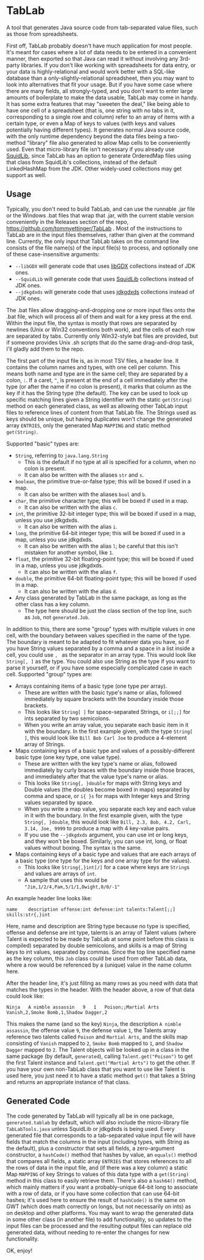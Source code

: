 # TabLab
A tool that generates Java source code from tab-separated value files, such as those from spreadsheets.

First off, TabLab probably doesn't have much application for most people. It's meant for cases where a lot of data needs
to be entered in a convenient manner, then exported so that Java can read it without involving any 3rd-party libraries.
If you don't like working with spreadsheets for data entry, or your data is highly-relational and would work better with
a SQL-like database than a only-slightly-relational spreadsheet, then you may want to look into alternatives that fit
your usage. But if you have some case where there are many fields, all strongly-typed, and you don't want to enter large
amounts of boilerplate to make the data usable, TabLab may come in handy. It has some extra features that may "sweeten
the deal," like being able to have one cell of a spreadsheet (that is, one string with no tabs in it, corresponding to a
single row and column) refer to an array of items with a certain type, or even a Map of keys to values (with keys and
values potentially having different types). It generates normal Java source code, with the only runtime dependency
beyond the data files being a two-method "library" file also generated to allow Map cells to be conveniently used. Even
that micro-library file isn't necessary if you already use [SquidLib](https://github.com/SquidPony/SquidLib), since
TabLab has an option to generate OrderedMap files using that class from SquidLib's collections, instead of the default
LinkedHashMap from the JDK. Other widely-used collections may get support as well.

## Usage

Typically, you don't need to build TabLab, and can use the runnable .jar file or the Windows .bat files that wrap that
.jar, with the current stable version conveniently in the Releases section of the repo,
https://github.com/tommyettinger/TabLab . Most of the instructions to TabLab are in the input files themselves, rather
than given at the command line. Currently, the only input that TabLab takes on the command line consists of the file
name(s) of the input file(s) to process, and optionally one of these case-insensitive arguments:

 - `--libGDX` will generate code that uses [libGDX](https://libgdx.com) collections instead of JDK ones.
 - `--SquidLib` will generate code that uses [SquidLib](https://github.com/yellowstonegames/SquidLib) collections instead of JDK ones.
 - `--jdkgdxds` will generate code that uses [jdkgdxds](https://github.com/tommyettinger/jdkgdxds) collections instead of JDK ones.

The .bat files allow dragging-and-dropping one or more input files
onto the .bat file, which will process all of them and wait for a key press at the end. Within the input file, the
syntax is mostly that rows are separated by newlines (Unix or Win32 conventions both work), and the cells of each row
are separated by tabs. Currently only Win32-style bat files are provided, but if someone provides Unix .sh scripts that
do the same drag-and-drop task, I'll gladly add them to the repo.

The first part of the input file is, as in most TSV files, a header line. It contains the column names and types, with
one cell per column. This means both name and type are in the same cell; they are separated by a colon, `:`. If a caret,
`^`, is present at the end of a cell immediately after the type (or after the name if no colon is present), it marks
that column as the key if it has the String type (the default). The key can be used to look up specific matching lines
given a String identifier with the static `get(String)` method on each generated class, as well as allowing other TabLab
input files to reference lines of content from that TabLab file. The Strings used as keys should be unique, but having
duplicates won't change the generated array `ENTRIES`, only the generated Map `MAPPING` and static method `get(String)`.

Supported "basic" types are:
  - `String`, referring to `java.lang.String`
    - This is the default if no type at all is specified for a column, when no colon is present.
    - It can also be written with the aliases `str` and `s`.
  - `boolean`, the primitive true-or-false type; this will be boxed if used in a map.
    - It can also be written with the aliases `bool` and `b`.
  - `char`, the primitive character type; this will be boxed if used in a map.
    - It can also be written with the alias `c`.
  - `int`, the primitive 32-bit integer type; this will be boxed if used in a map, unless you use jdkgdxds.
    - It can also be written with the alias `i`.
  - `long`, the primitive 64-bit integer type; this will be boxed if used in a map, unless you use jdkgdxds.
    - It can also be written with the alias `l`; be careful that this isn't mistaken for another symbol, like `1`.
  - `float`, the primitive 32-bit floating-point type; this will be boxed if used in a map, unless you use jdkgdxds.
    - It can also be written with the alias `f`.
  - `double`, the primitive 64-bit floating-point type; this will be boxed if used in a map.
    - It can also be written with the alias `d`.
  - Any class generated by TabLab in the same package, as long as the other class has a key column.
    - The type here should be just the class section of the top line, such as `Job`, not `generated.Job`.

In addition to this, there are some "group" types with multiple values in one cell, with the boundary between values
specified in the name of the type. The boundary is meant to be adapted to fit whatever data you have, so if you have
String values separated by a comma and a space in a list inside a cell, you could use `, ` as the separator in an array
type. This would look like `String[, ]` as the type. You could also use String as the type if you want to parse it
yourself, or if you have some especially complicated case in each cell. Supported "group" types are:

  - Arrays containing items of a basic type (one type per array).
    - These are written with the basic type's name or alias, followed immediately by square brackets with the boundary
      inside those brackets.
    - This looks like `String[ ]` for space-separated Strings, or `i[;;]` for ints separated by two semicolons.
    - When you write an array value, you separate each basic item in it with the boundary. In the first example given,
      with the type `String[ ]`, this would look like `Bill Bob Carl Joe` to produce a 4-element array of Strings.
  - Maps containing keys of a basic type and values of a possibly-different basic type (one key type, one value type).
    - These are written with the key type's name or alias, followed immediately by curly braces with the boundary inside
      those braces, and immediately after that the value type's name or alias.
    - This looks like `String{, }double` for maps with String keys and Double values (the doubles become boxed in maps)
      separated by comma and space, or `i{ }s` for maps with Integer keys and String values separated by space.
    - When you write a map value, you separate each key and each value in it with the boundary. In the first example
      given, with the type `String{, }double`, this would look like `Bill, 2.3, Bob, 4.2, Carl, 3.14, Joe, 9999` to
      produce a map with 4 key-value pairs.
    - If you use the `--jdkgdxds` argument, you can use int or long keys, and they won't be boxed. Similarly, you can
      use int, long, or float values without boxing. The syntax is the same.
  - Maps containing keys of a basic type and values that are each arrays of a basic type (one type for the keys and one
    array type for the values).
    - This looks like `String{,}int[/]` for a case where keys are `String`s and values are arrays of `int`.
    - A sample that uses this would be `"Jim,1/2/4,Pam,5/1/1,Dwight,0/0/-1"`

An example header line looks like:

```
name	description	offense:int	defense:int	talents:Talent[;;]	skills:str{,}int
```

Here, name and description are String type because no type is specified, offense and defense are int type, talents is an
array of Talent values (where Talent is expected to be made by TabLab at some point before this class is compiled)
separated by double semicolons, and skills is a map of String keys to int values, separated by commas. Since the top
line specified name as the key column, this `Job` class could be used from other TabLab data, where a row would be
referenced by a (unique) value in the name column here.

After the header line, it's just filling as many rows as you need with data that matches the types in the header.
With the header above, a row of that data could look like:

```
Ninja	A nimble assassin	9	1	Poison;;Martial Arts	Vanish,2,Smoke Bomb,1,Shadow Dagger,2
```

This makes the name (and so the key) `Ninja`, the description `A nimble assassin`, the offense value `9`, the defense
value `1`, the Talents array reference two talents called `Poison` and `Martial Arts`, and the skills map consisting
of `Vanish` mapped to `2`, `Smoke Bomb` mapped to `1`, and `Shadow Dagger` mapped to `2`. The Talent objects will be
looked up in a class in the same package (by default, `generated`), calling `Talent.get("Poison")` to get the first
Talent instance and `Talent.get("Martial Arts")` to get the other. If you have your own non-TabLab class that you want
to use like Talent is used here, you just need it to have a static method `get()` that takes a String and returns an
appropriate instance of that class.

## Generated Code

The code generated by TabLab will typically all be in one package, `generated.tablab` by default, which will also
include the micro-library file `TabLabTools.java` unless SquidLib or jdkgdxds is being used. Every generated file that
corresponds to a tab-separated value input file will have fields that match the columns in the input (including types,
with String as the default), plus a constructor that sets all fields, a zero-argument constructor, a `hashCode()` method
that hashes by value, an `equals()` method that compares all fields, a static array `ENTRIES` that stores references to
all the rows of data in the input file, and (if there was a key column) a static Map `MAPPING` of key Strings to values
of this data type with a `get(String)` method in this class to easily retrieve them. There's also a `hash64()` method,
which mainly matters if you want a probably-unique 64-bit long to associate with a row of data, or if you have some
collection that can use 64-bit hashes; it's used here to ensure the result of `hashCode()` is the same on GWT (which
does math correctly on longs, but not necessarily on ints) as on desktop and other platforms. You may want to wrap the
generated data in some other class (in another file) to add functionality, so updates to the input files can be
processed and the resulting output files can replace old generated data, without needing to re-enter the changes for new
functionality.

OK, enjoy!

